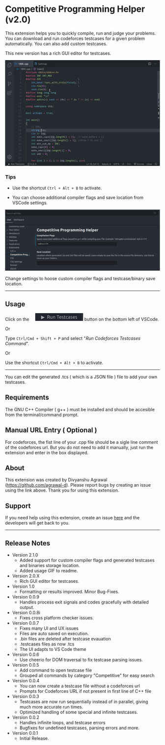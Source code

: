 # Competitive Programming Helper (v2.0)

This extension helps you to quickly compile, run and judge your problems.
You can download and run codeforces testcases for a given problem automatically. You can also add custom testcases.

This new version has a rich GUI editor for testcases.

![Extension Overview](screenshots/video.gif)

### Tips

* Use the shortcut ```Ctrl + Alt + B``` to activate.

* You can choose additional compiler flags and save location from VSCode settings.

![Rich GUI Editor](screenshots/settings.png)

Change settings to hoose custom compiler flags and testcase/binary save location.

-----------------------------------------
## Usage

Click on the &nbsp; &nbsp; ![Run testcases button](screenshots/run_testcases.png) button on the bottom left of VSCode.

Or

Type ```Ctrl/Cmd + Shift + P``` and select "*Run Codeforces Testcases Command*".

Or

Use the shortcut ```Ctrl/Cmd + Alt + B``` to activate.

-------

You can edit the generated .tcs ( which is a JSON file ) file to add your own testcases.

## Requirements

The GNU C++ Compiler ( g++ ) must be installed and should be accesible from the terminal/command prompt.

## Manual URL Entry ( Optional )

For codeforces, the fist line of your .cpp file should be a sigle line comment of the codeforces url. But you do not need to add it manually, just run the extension and enter in the box displayed.

## About
This extension was created by Divyanshu Agrawal (https://github.com/agrawal-d). Please report bugs by creating an issue using the link above. Thank you for using this extension.

## Support

If you need help using this extension, create an issue [here](https://github.com/agrawal-d) and the developers will get back to you.

_____________________________

## Release Notes

* Version 2.1.0
    * Added support for custom compiler flags and generated testcases and binaries storage location.
    * Added usage GIF to readme.
* Version 2.0.X
    * Rich GUI editor for testcases.
* Version 1.0
    * Formatting or results improved. Minor Bug-Fixes.
* Version 0.0.9
    * Handles process exit signals and codes gracefully with detailed output.
* Version 0.0.8i
    * Fixes cross platform checker issues.
* Version 0.0.7
    * Fixes many UI and UX issues
    * Files are auto saved on execution.
    * .bin files are deleted after testcase evauation
    * .testcases files as now .tcs
    * The UI adapts to VS Code theme
* Version 0.0.6
    * Use cheerio for DOM traversal to fix testcase parsing issues.
* Version 0.0.5
    * Add command to open testcase file
    * Grouped all commands by category "Competitive" for easy search
* Version 0.0.4
    * You can now create a testcase file without a codeforces url
    * Prompts for Codeforces URL if not present in first line of C++ file
* Version 0.0.3
    * Testcases are now run sequentially instead of in parallel, giving much more accurate run times.
    * Optimized handling of some special and infinite testcases.
* Version 0.0.2
    * Handles infinite loops, and testcase errors
    * Bugfixes for undefined testcases, parsing errors and more.
* Version 0.0.1
    * Initial Release.